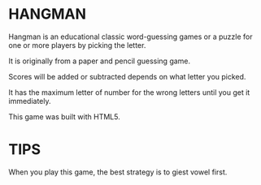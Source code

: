 HANGMAN
=======

Hangman is an educational classic word-guessing games or a puzzle for one or more players by picking the letter. 

It is originally from a paper and pencil guessing game. 

Scores will be added or subtracted depends on what letter you picked. 

It has the maximum letter of number for the wrong letters until you get it immediately. 

This game was built with HTML5.


TIPS
====

When you play this game, the best strategy is to giest vowel first.
